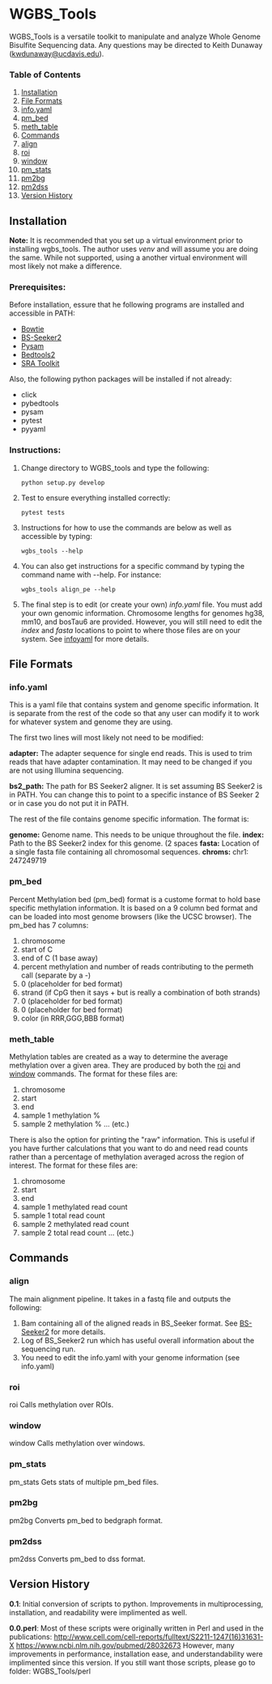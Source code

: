 # WGBS_Tools

WGBS_Tools is a versatile toolkit to manipulate and analyze Whole Genome Bisulfite Sequencing data. Any questions may be directed to Keith Dunaway (kwdunaway@ucdavis.edu).

### Table of Contents

1. [Installation](#Installation)
1. [File Formats](#FileFormats)
  1. [info.yaml](#infoyaml)
  1. [pm_bed](#pm_bed)
  1. [meth_table](#meth_table)
1. [Commands](#Commands)
  1. [align](#align)
  1. [roi](#roi)
  1. [window](#window)
  1. [pm_stats](#pm_stats)
  1. [pm2bg](#pm2bg)
  1. [pm2dss](#pm2dss)
1. [Version History](#VersionHistory)

## <a name="Installation"> Installation </a>

**Note:** It is recommended that you set up a virtual environment prior
to installing wgbs_tools. The author uses *venv* and will assume you are
doing the same. While not supported, using a another virtual environment
will most likely not make a difference. 

### Prerequisites:

Before installation, essure that he following programs are installed and
accessible in PATH:

- [Bowtie](http://bowtie-bio.sourceforge.net/manual.shtml)
- [BS-Seeker2](https://github.com/BSSeeker/BSseeker2)
- [Pysam](https://github.com/pysam-developers/pysam)
- [Bedtools2](https://github.com/arq5x/bedtools2)
- [SRA Toolkit](http://www.ncbi.nlm.nih.gov/books/NBK158900/)

Also, the following python packages will be installed if not already:

- click
- pybedtools
- pysam
- pytest
- pyyaml

### Instructions:
1. Change directory to WGBS_tools and type the following:

   ```
   python setup.py develop
   ```
1. Test to ensure everything installed correctly:

   ```
   pytest tests
   ```
1. Instructions for how to use the commands are below as well as accessible by typing:

   ```
   wgbs_tools --help
   ```
   
1. You can also get instructions for a specific command by typing the command name with --help. For instance:

   ```
   wgbs_tools align_pe --help
   ```

1. The final step is to edit (or create your own) *info.yaml* file. You must add your own genomic information.
Chromosome lengths for genomes hg38, mm10, and bosTau6 are provided. However, you will still need to edit the
*index* and *fasta* locations to point to where those files are on your system. See [infoyaml](#info.yaml) for more details.


## <a name="FileFormats"> File Formats </a>

### <a name="infoyaml"> info.yaml </a>

This is a yaml file that contains system and genome specific information. It is separate from the rest of the 
code so that any user can modify it to work for whatever system and genome they are using.

The first two lines will most likely not need to be modified:

**adapter:** The adapter sequence for single end reads. This is used to trim reads that have adapter contamination. It may need to be changed if you are not using Illumina sequencing.

**bs2_path:** The path for BS Seeker2 aligner. It is set assuming BS Seeker2 is in PATH. You can change this to point to a specific instance of BS Seeker 2 or in case you do not put it in PATH.

The rest of the file contains genome specific information. The format is:

**genome:** Genome name. This needs to be unique throughout the file.
**index:** Path to the BS Seeker2 index for this genome. (2 spaces 
**fasta:** Location of a single fasta file containing all chromosomal sequences.
**chroms:** 
        chr1: 247249719


### <a name="pm_bed"> pm_bed </a>

Percent Methylation bed (pm_bed) format is a custome format to hold base specific methylation information.
It is based on a 9 column bed format and can be loaded into most genome browsers (like the UCSC browser).
The pm_bed has 7 columns:

1. chromosome
1. start of C
1. end of C (1 base away)
1. percent methylation and number of reads contributing to the permeth call (separate by a *-*)
1. 0 (placeholder for bed format)
1. strand (if CpG then it says + but is really a combination of both strands)
1. 0 (placeholder for bed format)
1. 0 (placeholder for bed format)
1. color (in RRR,GGG,BBB format)

### <a name="meth_table"> meth_table </a>

Methylation tables are created as a way to determine the average methylation over a given area. They
are produced by both the [roi](#roi) and [window](#window) commands. The format for these files are:

1. chromosome
1. start
1. end
1. sample 1 methylation %
1. sample 2 methylation % ... (etc.)

There is also the option for printing the "raw" information. This is useful if you have further
calculations that you want to do and need read counts rather than a percentage of methylation
averaged across the region of interest. The format for these files are:

1. chromosome
1. start
1. end
1. sample 1 methylated read count
1. sample 1 total read count
1. sample 2 methylated read count
1. sample 2 total read count ... (etc.)


## <a name="Commands"> Commands </a>

### <a name="align"> align </a>
The main alignment pipeline. It takes in a fastq file and outputs the following:
1. Bam containing all of the aligned reads in BS_Seeker format. See [BS-Seeker2](https://github.com/BSSeeker/BSseeker2) for more details.
1. Log of BS_Seeker2 run which has useful overall information about the sequencing run.
1. You need to edit the info.yaml with your genome information (see info.yaml)


### <a name="roi"> roi </a>
  roi        Calls methylation over ROIs.

### <a name="window"> window </a>
  window     Calls methylation over windows.

### <a name="pm_stats"> pm_stats </a>
  pm_stats   Gets stats of multiple pm_bed files.

### <a name="pm2bg"> pm2bg </a>
  pm2bg      Converts pm_bed to bedgraph format.

### <a name="pm2dss"> pm2dss </a>
  pm2dss     Converts pm_bed to dss format.


## <a name="VersionHistory"> Version History </a>
__0.1__:
Initial conversion of scripts to python. Improvements in multiprocessing, installation, and readability were implimented as well.

__0.0.perl__:
Most of these scripts were originally written in Perl and used in the publications:
http://www.cell.com/cell-reports/fulltext/S2211-1247(16)31631-X
https://www.ncbi.nlm.nih.gov/pubmed/28032673
However, many improvements in performance, installation ease, and understandability were implimented since this version. If you still want those scripts, please go to folder: WGBS_Tools/perl

